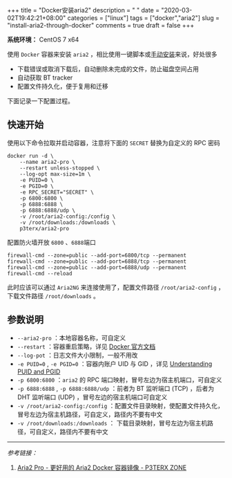 +++
title = "Docker安装aria2"
description = " "
date = "2020-03-02T19:42:21+08:00"
categories = ["linux"]
tags = ["docker","aria2"]
slug = "install-aria2-through-docker"
comments = true
draft = false
+++

**系统环境：** CentOS 7 x64

使用 `Docker` 容器来安装 `aria2` ，相比使用一键脚本或[手动安装](/posts/setup-offline-download-service-aria2-ariang-filebrowser-on-centos7/#安装aria2)来说，好处很多

* 下载错误或取消下载后，自动删除未完成的文件，防止磁盘空间占用
* 自动获取 BT tracker
* 配置文件持久化，便于复用和迁移

下面记录一下配置过程。

## 快速开始

使用以下命令拉取并启动容器，注意将下面的 `SECRET` 替换为自定义的 RPC 密码

```shell
docker run -d \
    --name aria2-pro \
    --restart unless-stopped \
    --log-opt max-size=1m \
    -e PUID=0 \
    -e PGID=0 \
    -e RPC_SECRET="SECRET" \
    -p 6800:6800 \
    -p 6888:6888 \
    -p 6888:6888/udp \
    -v /root/aria2-config:/config \
    -v /root/downloads:/downloads \
    p3terx/aria2-pro
```

配置防火墙开放 `6800` 、`6888`端口

```shell
firewall-cmd --zone=public --add-port=6800/tcp --permanent
firewall-cmd --zone=public --add-port=6888/tcp --permanent
firewall-cmd --zone=public --add-port=6888/udp --permanent
firewall-cmd --reload
```

此时应该可以通过 `Aria2NG` 来连接使用了，配置文件路径 `/root/aria2-config` ，下载文件路径 `/root/downloads` 。

## 参数说明

* `--aria2-pro` ：本地容器名称，可自定义
* `--restart` ：容器重启策略，详见 [Docker 官方文档](https://docs.docker.com/engine/reference/commandline/run/#restart-policies---restart)
* `--log-pot` ：日志文件大小限制，一般不用改
* `-e PUID=0` , `-e PGID=0` ：容器内账户 UID 与 GID ，详见 [Understanding PUID and PGID](https://docs.linuxserver.io/general/understanding-puid-and-pgid)
* `-p 6800:6800` ：`aria2` 的 RPC 端口映射，冒号左边为宿主机端口，可自定义
* `-p 6888:6888` , `-p 6888:6888/udp` ：前者为 BT 监听端口 (TCP) ，后者为 DHT 监听端口 (UDP) ，冒号左边的宿主机端口可自定义
* `-v /root/aria2-config:/config` ：配置文件目录映射，使配置文件持久化，冒号左边为宿主机路径，可自定义，路径内不要有中文
* `-v /root/downloads:/downloads` ： 下载目录映射，冒号左边为宿主机路径，可自定义，路径内不要有中文

---

*参考链接：*

1. [Aria2 Pro - 更好用的 Aria2 Docker 容器镜像 - P3TERX ZONE](https://p3terx.com/archives/docker-aria2-pro.html)